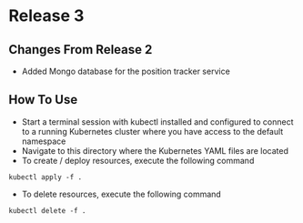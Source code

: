 # Release 3

## Changes From Release 2

* Added Mongo database for the position tracker service

## How To Use

* Start a terminal session with kubectl installed and configured to connect to a running Kubernetes cluster where you have access to the default namespace
* Navigate to this directory where the Kubernetes YAML files are located
* To create / deploy resources, execute the following command
```
kubectl apply -f .
```
* To delete resources, execute the following command
```
kubectl delete -f .
```